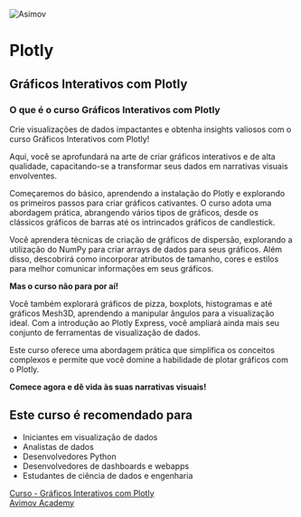 ![Asimov](https://hub.asimov.academy/wp-content/uploads/2024/05/asimov-academy.png)
# Plotly
## Gráficos Interativos com Plotly
### O que é o curso Gráficos Interativos com Plotly
Crie visualizações de dados impactantes e obtenha insights valiosos com o curso Gráficos Interativos com Plotly!

Aqui, você se aprofundará na arte de criar gráficos interativos e de alta qualidade, capacitando-se a transformar seus dados em narrativas visuais envolventes.

Começaremos do básico, aprendendo a instalação do Plotly e explorando os primeiros passos para criar gráficos cativantes. O curso adota uma abordagem prática, abrangendo vários tipos de gráficos, desde os clássicos gráficos de barras até os intrincados gráficos de candlestick.

Você aprendera técnicas de criação de gráficos de dispersão, explorando a utilização do NumPy para criar arrays de dados para seus gráficos. Além disso, descobrirá como incorporar atributos de tamanho, cores e estilos para melhor comunicar informações em seus gráficos.

**Mas o curso não para por aí!**

Você também explorará gráficos de pizza, boxplots, histogramas e até gráficos Mesh3D, aprendendo a manipular ângulos para a visualização ideal. Com a introdução ao Plotly Express, você ampliará ainda mais seu conjunto de ferramentas de visualização de dados.

Este curso oferece uma abordagem prática que simplifica os conceitos complexos e permite que você domine a habilidade de plotar gráficos com o Plotly.

**Comece agora e dê vida às suas narrativas visuais!**

Este curso é recomendado para
---

- Iniciantes em visualização de dados
- Analistas de dados 
- Desenvolvedores Python
- Desenvolvedores de dashboards e webapps
- Estudantes de ciência de dados e engenharia

[Curso - Gráficos Interativos com Plotly](https://hub.asimov.academy/curso/graficos-interativos-com-plotly/)  
[Avimov Academy](https://asimov.academy/)